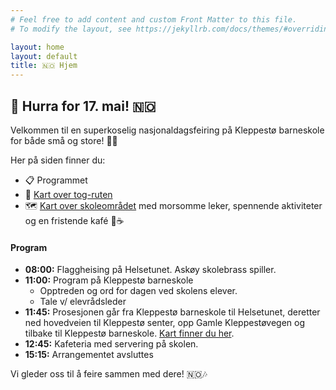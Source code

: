 ```yaml
---
# Feel free to add content and custom Front Matter to this file.
# To modify the layout, see https://jekyllrb.com/docs/themes/#overriding-theme-defaults

layout: home
layout: default
title: 🇳🇴 Hjem
---
```


## 🎉 Hurra for 17. mai! 🇳🇴
Velkommen til en superkoselig nasjonaldagsfeiring på Kleppestø barneskole for både små og store! 🥳🎈

Her på siden finner du:<br>
- 📋 Programmet
- 🎈 [Kart over tog-ruten](/tog/)<br>
- 🗺️ [Kart over skoleområdet](/omraade/) med morsomme leker, spennende aktiviteter og en fristende kafé 🍰☕ <br>

#### Program

- **08:00:** Flaggheising på Helsetunet. Askøy skolebrass spiller.
- **11:00:** Program på Kleppestø barneskole
  - Opptreden og ord for dagen ved skolens elever.
  - Tale v/ elevrådsleder
- **11:45:** Prosesjonen går fra Kleppestø barneskole til Helsetunet, deretter ned hovedveien til Kleppestø senter, opp Gamle Kleppestøvegen og tilbake til Kleppestø barneskole. [Kart finner du her](/tog/).
- **12:45:** Kafeteria med servering på skolen.
- **15:15:** Arrangementet avsluttes

Vi gleder oss til å feire sammen med dere! 🇳🇴🎶